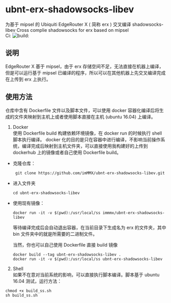 # ubnt-erx-shadowsocks-libev
为基于 mipsel 的 Ubiquiti EdgeRouter X ( 简称 erx ) 交叉编译 shadowsocks-libev
Cross complie shadowsocks for erx based on mipsel  
Ci: <img src="https://travis-ci.org/imMMX/ubnt-erx-shadowsocks-libev.svg?branch=master" alt="build:">
## 说明

EdgeRouter X 基于 mipsel，由于 erx 存储空间不足，无法直接在机器上编译，但是可以运行基于 mipsel 已编译的程序，所以可以在其他机器上先交叉编译完成在上传到 erx 上执行。

## 使用方法
仓库中含有 Dockerfile 文件以及脚本文件，可以使用 docker 容器化编译后将生成的文件夹映射到主机上或者使用脚本直接在主机 (ubuntu 16.04) 上编译。

1. Docker  
使用 Dockerfile build 构建依赖环境镜像，在 docker run 的时候执行 shell 脚本执行编译。 docker 化的目的是只在容器中进行编译，不影响当前操作系统，编译完成后映射到主机文件夹，可以直接使用我构建好的上传到 dockerhub 上的镜像或者自己使用 Dockerfile build。
* 克隆仓库：
  ```
   git clone https://github.com/imMMX/ubnt-erx-shadowsocks-libev.git
  ```
* 进入文件夹
  ```
  cd ubnt-erx-shadowsocks-libev
  ```

* 使用现有镜像：
  ```
  docker run -it -v $(pwd):/usr/local/ss immmx/ubnt-erx-shadowsocks-libev
  ```
  等待编译完成后会自动退出容器，在当前目录下生成名为 erx 的文件夹，其中 bin 文件夹中的就是所需要的二进制文件。

  当然，你也可以自己使用 Dockerfile 直接 build 镜像
  ```
  docker build --tag ubnt-erx-shadowsocks-libev .
  docker run -it -v $(pwd):/usr/local/ss ubnt-erx-shadowsocks-libev
  ```
  
2. Shell  
如果不在意对当前系统的影响，可以直接执行脚本编译。脚本基于 ubuntu 16.04 测试，运行方法：   
  ```
  chmod +x build_ss.sh
  sh build_ss.sh
  ```


